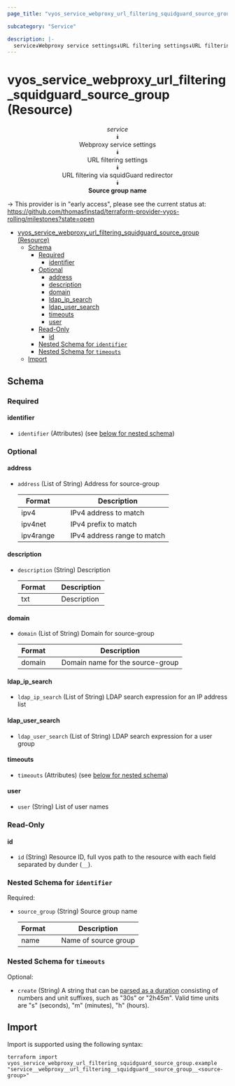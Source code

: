 ```yaml
---
page_title: "vyos_service_webproxy_url_filtering_squidguard_source_group Resource - vyos"

subcategory: "Service"

description: |-
  service⯯Webproxy service settings⯯URL filtering settings⯯URL filtering via squidGuard redirector⯯Source group name
---
```


# vyos_service_webproxy_url_filtering_squidguard_source_group (Resource)
<center>

*service*  
⯯  
Webproxy service settings  
⯯  
URL filtering settings  
⯯  
URL filtering via squidGuard redirector  
⯯  
**Source group name**


</center>

-> This provider is in "early access", please see the current status at: https://github.com/thomasfinstad/terraform-provider-vyos-rolling/milestones?state=open

<!--TOC-->

- [vyos_service_webproxy_url_filtering_squidguard_source_group (Resource)](#vyos_service_webproxy_url_filtering_squidguard_source_group-resource)
  - [Schema](#schema)
    - [Required](#required)
      - [identifier](#identifier)
    - [Optional](#optional)
      - [address](#address)
      - [description](#description)
      - [domain](#domain)
      - [ldap_ip_search](#ldap_ip_search)
      - [ldap_user_search](#ldap_user_search)
      - [timeouts](#timeouts)
      - [user](#user)
    - [Read-Only](#read-only)
      - [id](#id)
    - [Nested Schema for `identifier`](#nested-schema-for-identifier)
    - [Nested Schema for `timeouts`](#nested-schema-for-timeouts)
  - [Import](#import)

<!--TOC-->

<!-- schema generated by tfplugindocs -->
## Schema

### Required

#### identifier
- `identifier` (Attributes) (see [below for nested schema](#nestedatt--identifier))

### Optional

#### address
- `address` (List of String) Address for source-group

    |  Format     &emsp;|  Description                  |
    |-------------|-------------------------------|
    |  ipv4       &emsp;|  IPv4 address to match        |
    |  ipv4net    &emsp;|  IPv4 prefix to match         |
    |  ipv4range  &emsp;|  IPv4 address range to match  |
#### description
- `description` (String) Description

    |  Format  &emsp;|  Description  |
    |----------|---------------|
    |  txt     &emsp;|  Description  |
#### domain
- `domain` (List of String) Domain for source-group

    |  Format  &emsp;|  Description                       |
    |----------|------------------------------------|
    |  domain  &emsp;|  Domain name for the source-group  |
#### ldap_ip_search
- `ldap_ip_search` (List of String) LDAP search expression for an IP address list
#### ldap_user_search
- `ldap_user_search` (List of String) LDAP search expression for a user group
#### timeouts
- `timeouts` (Attributes) (see [below for nested schema](#nestedatt--timeouts))
#### user
- `user` (String) List of user names

### Read-Only

#### id
- `id` (String) Resource ID, full vyos path to the resource with each field separated by dunder (`__`).

<a id="nestedatt--identifier"></a>
### Nested Schema for `identifier`

Required:

- `source_group` (String) Source group name

    |  Format  &emsp;|  Description           |
    |----------|------------------------|
    |  name    &emsp;|  Name of source group  |


<a id="nestedatt--timeouts"></a>
### Nested Schema for `timeouts`

Optional:

- `create` (String) A string that can be [parsed as a duration](https://pkg.go.dev/time#ParseDuration) consisting of numbers and unit suffixes, such as &#34;30s&#34; or &#34;2h45m&#34;. Valid time units are &#34;s&#34; (seconds), &#34;m&#34; (minutes), &#34;h&#34; (hours).

## Import

Import is supported using the following syntax:

```shell
terraform import vyos_service_webproxy_url_filtering_squidguard_source_group.example "service__webproxy__url_filtering__squidguard__source_group__<source-group>"
```
